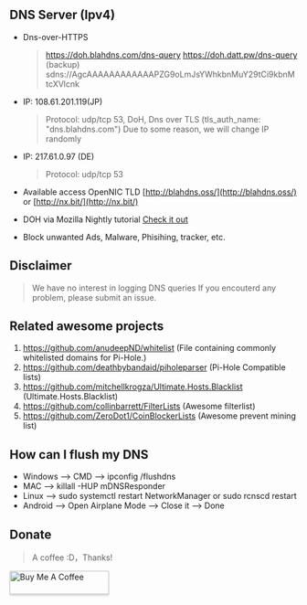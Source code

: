 
## DNS Server (Ipv4)
- Dns-over-HTTPS 
  > https://doh.blahdns.com/dns-query 
  > https://doh.datt.pw/dns-query (backup)
  > sdns://AgcAAAAAAAAAAAAPZG9oLmJsYWhkbnMuY29tCi9kbnMtcXVlcnk
  
- IP: 108.61.201.119(JP)
  > Protocol: udp/tcp 53, DoH, Dns over TLS (tls_auth_name: "dns.blahdns.com")
  > Due to some reason, we will change IP randomly
- IP: 217.61.0.97 (DE)
  > Protocol: udp/tcp 53
  
* Available access OpenNIC TLD [http://blahdns.oss/](http://blahdns.oss/) or [http://nx.bit/](http://nx.bit/)

* DOH via Mozilla Nightly tutorial [Check it out](https://www.ookangzheng.com/mozilla-nightly-enable-dns-over-https/)

* Block unwanted Ads, Malware, Phisihing, tracker, etc.

## Disclaimer
> We have no interest in logging DNS queries
> If you encouterd any problem, please submit an issue.

## Related awesome projects
1. https://github.com/anudeepND/whitelist (File containing commonly whitelisted domains for Pi-Hole.)
2. https://github.com/deathbybandaid/piholeparser (Pi-Hole Compatible lists)
3. https://github.com/mitchellkrogza/Ultimate.Hosts.Blacklist (Ultimate.Hosts.Blacklist)
4. https://github.com/collinbarrett/FilterLists (Awesome filterlist)
5. https://github.com/ZeroDot1/CoinBlockerLists (Awesome prevent mining list)


## How can I flush my DNS 
* Windows --> CMD --> ipconfig /flushdns 
* MAC --> killall -HUP mDNSResponder 
* Linux --> sudo systemctl restart NetworkManager or sudo rcnscd restart 
* Android --> Open Airplane Mode --> Close it --> Done 

## Donate
> A coffee :D，Thanks!

<a href="https://buymeacoff.ee/elk6NqZhi" target="_blank"><img src="https://www.buymeacoffee.com/assets/img/custom_images/orange_img.png" alt="Buy Me A Coffee" style="height: 41px !important;width: 174px !important;box-shadow: 0px 3px 2px 0px rgba(190, 190, 190, 0.5) !important;-webkit-box-shadow: 0px 3px 2px 0px rgba(190, 190, 190, 0.5) !important;" ></a>
